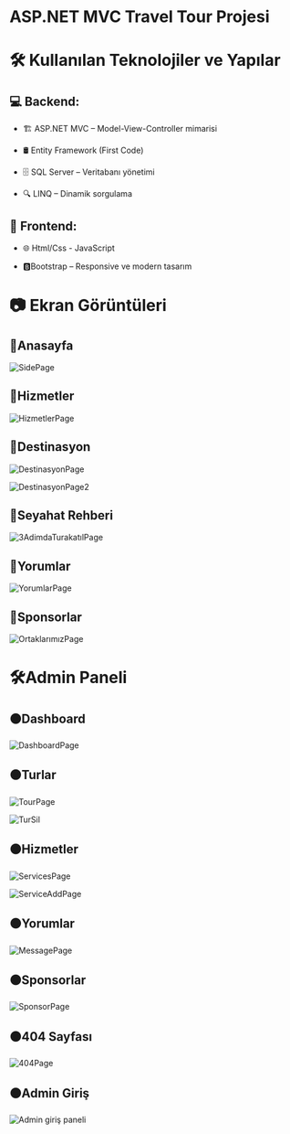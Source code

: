 # ASP.NET MVC Travel Tour Projesi

# 🛠 Kullanılan Teknolojiler ve Yapılar
 ## 💻 Backend:
   * 🏗 ASP.NET MVC – Model-View-Controller mimarisi
   
   * 🛢 Entity Framework (First Code)
   
   * 🗄 SQL Server – Veritabanı yönetimi
   
   * 🔍 LINQ – Dinamik sorgulama
 ## 🎨 Frontend:
   * 🌐 Html/Css - JavaScript
   
* 🅱️Bootstrap – Responsive ve modern tasarım

# 📷 Ekran Görüntüleri
## 🔵Anasayfa
![SidePage](https://github.com/user-attachments/assets/4f43acfe-de18-4e86-b944-0d864464b7e9)

## 🔵Hizmetler 
![HizmetlerPage](https://github.com/user-attachments/assets/30333b5b-f823-4d32-a123-8cce776ca689)

## 🔵Destinasyon
![DestinasyonPage](https://github.com/user-attachments/assets/0f25c42c-0b1f-4c69-a212-11a1e5445f75)

![DestinasyonPage2](https://github.com/user-attachments/assets/5831362a-b795-4b22-80ab-145affc62830)

## 🔵Seyahat Rehberi
![3AdimdaTurakatılPage](https://github.com/user-attachments/assets/d7047d81-b379-46e7-9789-71d685ae23d5)

## 🔵Yorumlar
![YorumlarPage](https://github.com/user-attachments/assets/f306300a-e543-4ab8-9ab8-508e5db59161)

## 🔵Sponsorlar
![OrtaklarımızPage](https://github.com/user-attachments/assets/b769231b-2986-47c9-af91-9d7588c18961)

# 🛠Admin Paneli
## 🟠Dashboard
![DashboardPage](https://github.com/user-attachments/assets/a1b539a4-8601-4185-b60c-3475b1278ebd)

## 🟠Turlar
![TourPage](https://github.com/user-attachments/assets/bc423173-9bcd-483b-9668-8e9669dc0da3)

![TurSil](https://github.com/user-attachments/assets/60a57b7b-6b25-4418-a823-a5b906c978c4)

## 🟠Hizmetler
![ServicesPage](https://github.com/user-attachments/assets/4bfecfdd-fe03-4ca1-b0f5-af39f5106630)

![ServiceAddPage](https://github.com/user-attachments/assets/c8962d31-b2bc-4bff-9be3-96216cc24158)

## 🟠Yorumlar
![MessagePage](https://github.com/user-attachments/assets/586f92ef-9441-4467-8e9c-e22371e48585)

## 🟠Sponsorlar
![SponsorPage](https://github.com/user-attachments/assets/b6068c3a-3123-49af-900d-d4cce7fb075b)

## 🟠404 Sayfası
![404Page](https://github.com/user-attachments/assets/0781266a-f7c3-4c93-9e00-bc291312a932)

## 🟠Admin Giriş
![Admin giriş paneli](https://github.com/user-attachments/assets/589da588-8c8f-4b45-a975-8a9708bbd709)

 
